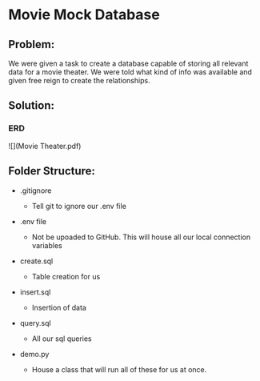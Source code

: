 # Movie Mock Database

## Problem:
We were given a task to create a database capable of storing all relevant data for a movie theater. We were told what kind of info was available and given free reign to create the relationships.

## Solution:

### ERD

![](Movie Theater.pdf)


## Folder Structure:

- .gitignore
    - Tell git to ignore our .env file
- .env file
    - Not be upoaded to GitHub. This will house all our local connection variables

- create.sql
    - Table creation for us

- insert.sql
    - Insertion of data

- query.sql
    - All our sql queries

- demo.py
    - House a class that will run all of these for us at once.
